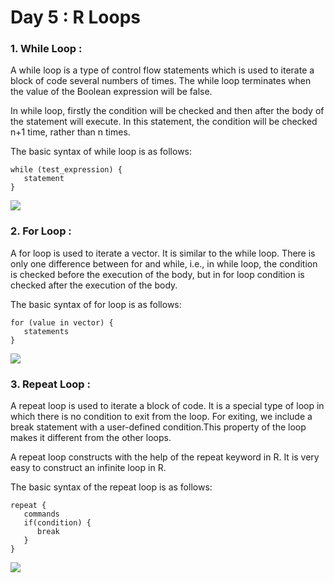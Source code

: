 # Day 5 : R Loops
### 1. While Loop :
A while loop is a type of control flow statements which is used to iterate a block of code several numbers of times. The while loop terminates when the value of the Boolean expression will be false.

In while loop, firstly the condition will be checked and then after the body of the statement will execute. In this statement, the condition will be checked n+1 time, rather than n times.

The basic syntax of while loop is as follows:
```
while (test_expression) {  
   statement  
}  
```
![](https://static.javatpoint.com/tutorial/r/images/r-while-loop.png)
### 2. For Loop :
A for loop is used to iterate a vector. It is similar to the while loop. There is only one difference between for and while, i.e., in while loop, the condition is checked before the execution of the body, but in for loop condition is checked after the execution of the body.

The basic syntax of for loop is as follows:
```
for (value in vector) {  
   statements  
}  
```
![](https://static.javatpoint.com/tutorial/r/images/r-for-loop.png)

### 3. Repeat Loop :
A repeat loop is used to iterate a block of code. It is a special type of loop in which there is no condition to exit from the loop. For exiting, we include a break statement with a user-defined condition.This property of the loop makes it different from the other loops.

A repeat loop constructs with the help of the repeat keyword in R. It is very easy to construct an infinite loop in R.


The basic syntax of the repeat loop is as follows:
```
repeat {   
   commands   
   if(condition) {  
      break  
   }  
}  
```
![](https://static.javatpoint.com/tutorial/r/images/r-repeat-loop.png)



